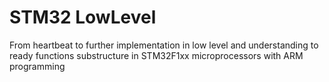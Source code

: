 # STM32 LowLevel
From heartbeat to further implementation in low level and understanding to ready functions substructure
in STM32F1xx microprocessors with ARM programming     
